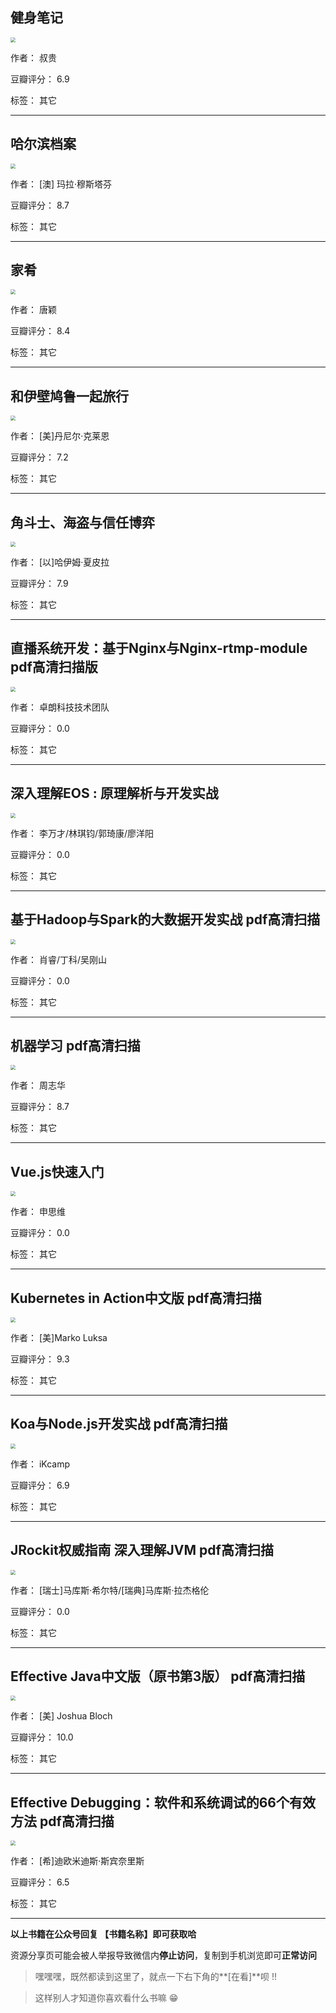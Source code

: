 ## 健身笔记

<img src="https://www.aibooks.cc/wp-content/uploads/2020/02/2020022217282110.jpg" style="zoom:50%;" />

作者： 叔贵 

豆瓣评分：  6.9

标签： 其它


---

## 哈尔滨档案

<img src="https://www.aibooks.cc/wp-content/uploads/2020/02/2020022217144641.jpg" style="zoom:50%;" />

作者： [澳] 玛拉·穆斯塔芬 

豆瓣评分：  8.7

标签： 其它


---

## 家肴

<img src="https://www.aibooks.cc/wp-content/uploads/2020/02/2020022216534738.jpg" style="zoom:50%;" />

作者： 唐颖

豆瓣评分：  8.4

标签： 其它


---

## 和伊壁鸠鲁一起旅行

<img src="https://www.aibooks.cc/wp-content/uploads/2020/02/2020022211344059.jpg" style="zoom:50%;" />

作者： [美]丹尼尔·克莱恩 

豆瓣评分：  7.2

标签： 其它


---

## 角斗士、海盗与信任博弈

<img src="https://www.aibooks.cc/wp-content/uploads/2020/02/202002221128302.jpg" style="zoom:50%;" />

作者： [以]哈伊姆·夏皮拉

豆瓣评分：  7.9

标签： 其它


---

## 直播系统开发：基于Nginx与Nginx-rtmp-module pdf高清扫描版

<img src="https://www.aibooks.cc/wp-content/uploads/2020/02/2020022209461028.jpg" style="zoom:50%;" />

作者： 卓朗科技技术团队

豆瓣评分：  0.0

标签： 其它


---

## 深入理解EOS : 原理解析与开发实战

<img src="https://www.aibooks.cc/wp-content/uploads/2020/02/2020022209421743.jpg" style="zoom:50%;" />

作者： 李万才/林琪钧/郭琦康/廖洋阳

豆瓣评分：  0.0

标签： 其它


---

## 基于Hadoop与Spark的大数据开发实战 pdf高清扫描

<img src="https://www.aibooks.cc/wp-content/uploads/2020/02/2020022209354087.jpg" style="zoom:50%;" />

作者： 肖睿/丁科/吴刚山

豆瓣评分：  0.0

标签： 其它


---

## 机器学习 pdf高清扫描

<img src="https://www.aibooks.cc/wp-content/uploads/2020/02/2020022209331893.jpg" style="zoom:50%;" />

作者： 周志华

豆瓣评分：  8.7

标签： 其它


---

## Vue.js快速入门

<img src="https://www.aibooks.cc/wp-content/uploads/2020/02/2020022106244066.jpg" style="zoom:50%;" />

作者： 申思维

豆瓣评分：  0.0

标签： 其它


---

## Kubernetes in Action中文版 pdf高清扫描

<img src="https://www.aibooks.cc/wp-content/uploads/2020/02/2020022106204222.jpg" style="zoom:50%;" />

作者： [美]Marko Luksa 

豆瓣评分：  9.3

标签： 其它


---

## Koa与Node.js开发实战 pdf高清扫描

<img src="https://www.aibooks.cc/wp-content/uploads/2020/02/2020022106155255.jpg" style="zoom:50%;" />

作者： iKcamp

豆瓣评分：  6.9

标签： 其它


---

## JRockit权威指南 深入理解JVM pdf高清扫描

<img src="https://www.aibooks.cc/wp-content/uploads/2020/02/2020022106072989.jpg" style="zoom:50%;" />

作者： [瑞士]马库斯·希尔特/[瑞典]马库斯·拉杰格伦 

豆瓣评分：  0.0

标签： 其它


---

## Effective Java中文版（原书第3版） pdf高清扫描

<img src="https://www.aibooks.cc/wp-content/uploads/2020/02/2020022106045258.jpg" style="zoom:50%;" />

作者：  [美] Joshua Bloch 

豆瓣评分：  10.0

标签： 其它


---

## Effective Debugging：软件和系统调试的66个有效方法 pdf高清扫描

<img src="https://www.aibooks.cc/wp-content/uploads/2020/02/2020022105591572.jpg" style="zoom:50%;" />

作者： [希]迪欧米迪斯·斯宾奈里斯

豆瓣评分：  6.5

标签： 其它


---


**以上书籍在公众号回复 【书籍名称】即可获取哈** 


资源分享页可能会被人举报导致微信内**停止访问**，复制到手机浏览即可**正常访问**


> 嘿嘿嘿，既然都读到这里了，就点一下右下角的**[在看]**呗 !!

> 

> 这样别人才知道你喜欢看什么书嘛 😁


